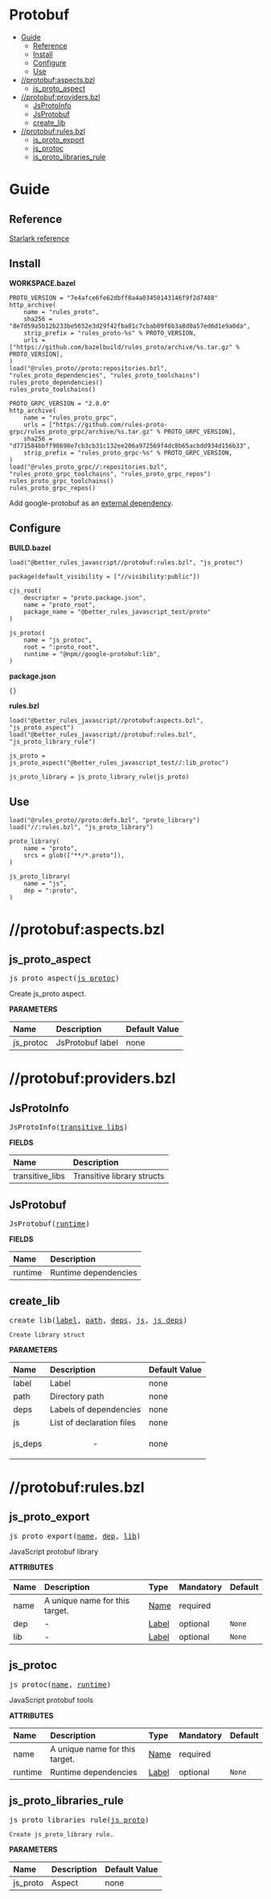 # Protobuf

<!-- START doctoc generated TOC please keep comment here to allow auto update -->
<!-- DON'T EDIT THIS SECTION, INSTEAD RE-RUN doctoc TO UPDATE -->

- [Guide](#guide)
  - [Reference](#reference)
  - [Install](#install)
  - [Configure](#configure)
  - [Use](#use)
- [//protobuf:aspects.bzl](#protobufaspectsbzl)
  - [js_proto_aspect](#js_proto_aspect)
- [//protobuf:providers.bzl](#protobufprovidersbzl)
  - [JsProtoInfo](#jsprotoinfo)
  - [JsProtobuf](#jsprotobuf)
  - [create_lib](#create_lib)
- [//protobuf:rules.bzl](#protobufrulesbzl)
  - [js_proto_export](#js_proto_export)
  - [js_protoc](#js_protoc)
  - [js_proto_libraries_rule](#js_proto_libraries_rule)

<!-- END doctoc generated TOC please keep comment here to allow auto update -->

# Guide

## Reference

[Starlark reference](stardoc/protobuf.md)

## Install

**WORKSPACE.bazel**

```bzl
PROTO_VERSION = "7e4afce6fe62dbff0a4a03450143146f9f2d7488"
http_archive(
    name = "rules_proto",
    sha256 = "8e7d59a5b12b233be5652e3d29f42fba01c7cbab09f6b3a8d0a57ed6d1e9a0da",
    strip_prefix = "rules_proto-%s" % PROTO_VERSION,
    urls = ["https://github.com/bazelbuild/rules_proto/archive/%s.tar.gz" % PROTO_VERSION],
)
load("@rules_proto//proto:repositories.bzl", "rules_proto_dependencies", "rules_proto_toolchains")
rules_proto_dependencies()
rules_proto_toolchains()

PROTO_GRPC_VERSION = "2.0.0"
http_archive(
    name = "rules_proto_grpc",
    urls = ["https://github.com/rules-proto-grpc/rules_proto_grpc/archive/%s.tar.gz" % PROTO_GRPC_VERSION],
    sha256 = "d771584bbff98698e7cb3cb31c132ee206a972569f4dc8b65acbdd934d156b33",
    strip_prefix = "rules_proto_grpc-%s" % PROTO_GRPC_VERSION,
)
load("@rules_proto_grpc//:repositories.bzl", "rules_proto_grpc_toolchains", "rules_proto_grpc_repos")
rules_proto_grpc_toolchains()
rules_proto_grpc_repos()
```

Add google-protobuf as an [external dependency](#external-dependencies).

## Configure

**BUILD.bazel**

```bzl
load("@better_rules_javascript//protobuf:rules.bzl", "js_protoc")

package(default_visibility = ["//visibility:public"])

cjs_root(
    descriptor = "proto.package.json",
    name = "proto_root",
    package_name = "@better_rules_javascript_test/proto"
)

js_protoc(
    name = "js_protoc",
    root = ":proto_root",
    runtime = "@npm//google-protobuf:lib",
)
```

**package.json**

```json
{}
```

**rules.bzl**

```bzl
load("@better_rules_javascript//protobuf:aspects.bzl", "js_proto_aspect")
load("@better_rules_javascript//protobuf:rules.bzl", "js_proto_library_rule")

js_proto = js_proto_aspect("@better_rules_javascript_test//:lib_protoc")

js_proto_library = js_proto_library_rule(js_proto)
```

## Use

```bzl
load("@rules_proto//proto:defs.bzl", "proto_library")
load("//:rules.bzl", "js_proto_library")

proto_library(
    name = "proto",
    srcs = glob(["**/*.proto"]),
)

js_proto_library(
    name = "js",
    dep = ":proto",
)
```

# //protobuf:aspects.bzl

<!-- Generated with Stardoc: http://skydoc.bazel.build -->

<a id="js_proto_aspect"></a>

## js_proto_aspect

<pre>
js_proto_aspect(<a href="#js_proto_aspect-js_protoc">js_protoc</a>)
</pre>

Create js_proto aspect.

**PARAMETERS**

| Name                                            | Description      | Default Value |
| :---------------------------------------------- | :--------------- | :------------ |
| <a id="js_proto_aspect-js_protoc"></a>js_protoc | JsProtobuf label | none          |

# //protobuf:providers.bzl

<!-- Generated with Stardoc: http://skydoc.bazel.build -->

<a id="JsProtoInfo"></a>

## JsProtoInfo

<pre>
JsProtoInfo(<a href="#JsProtoInfo-transitive_libs">transitive_libs</a>)
</pre>

**FIELDS**

| Name                                                    | Description                |
| :------------------------------------------------------ | :------------------------- |
| <a id="JsProtoInfo-transitive_libs"></a>transitive_libs | Transitive library structs |

<a id="JsProtobuf"></a>

## JsProtobuf

<pre>
JsProtobuf(<a href="#JsProtobuf-runtime">runtime</a>)
</pre>

**FIELDS**

| Name                                   | Description          |
| :------------------------------------- | :------------------- |
| <a id="JsProtobuf-runtime"></a>runtime | Runtime dependencies |

<a id="create_lib"></a>

## create_lib

<pre>
create_lib(<a href="#create_lib-label">label</a>, <a href="#create_lib-path">path</a>, <a href="#create_lib-deps">deps</a>, <a href="#create_lib-js">js</a>, <a href="#create_lib-js_deps">js_deps</a>)
</pre>

    Create library struct

**PARAMETERS**

| Name                                   | Description               | Default Value |
| :------------------------------------- | :------------------------ | :------------ |
| <a id="create_lib-label"></a>label     | Label                     | none          |
| <a id="create_lib-path"></a>path       | Directory path            | none          |
| <a id="create_lib-deps"></a>deps       | Labels of dependencies    | none          |
| <a id="create_lib-js"></a>js           | List of declaration files | none          |
| <a id="create_lib-js_deps"></a>js_deps | <p align="center"> - </p> | none          |

# //protobuf:rules.bzl

<!-- Generated with Stardoc: http://skydoc.bazel.build -->

<a id="js_proto_export"></a>

## js_proto_export

<pre>
js_proto_export(<a href="#js_proto_export-name">name</a>, <a href="#js_proto_export-dep">dep</a>, <a href="#js_proto_export-lib">lib</a>)
</pre>

JavaScript protobuf library

**ATTRIBUTES**

| Name                                  | Description                    | Type                                                                | Mandatory | Default           |
| :------------------------------------ | :----------------------------- | :------------------------------------------------------------------ | :-------- | :---------------- |
| <a id="js_proto_export-name"></a>name | A unique name for this target. | <a href="https://bazel.build/concepts/labels#target-names">Name</a> | required  |                   |
| <a id="js_proto_export-dep"></a>dep   | -                              | <a href="https://bazel.build/concepts/labels">Label</a>             | optional  | <code>None</code> |
| <a id="js_proto_export-lib"></a>lib   | -                              | <a href="https://bazel.build/concepts/labels">Label</a>             | optional  | <code>None</code> |

<a id="js_protoc"></a>

## js_protoc

<pre>
js_protoc(<a href="#js_protoc-name">name</a>, <a href="#js_protoc-runtime">runtime</a>)
</pre>

JavaScript protobuf tools

**ATTRIBUTES**

| Name                                  | Description                    | Type                                                                | Mandatory | Default           |
| :------------------------------------ | :----------------------------- | :------------------------------------------------------------------ | :-------- | :---------------- |
| <a id="js_protoc-name"></a>name       | A unique name for this target. | <a href="https://bazel.build/concepts/labels#target-names">Name</a> | required  |                   |
| <a id="js_protoc-runtime"></a>runtime | Runtime dependencies           | <a href="https://bazel.build/concepts/labels">Label</a>             | optional  | <code>None</code> |

<a id="js_proto_libraries_rule"></a>

## js_proto_libraries_rule

<pre>
js_proto_libraries_rule(<a href="#js_proto_libraries_rule-js_proto">js_proto</a>)
</pre>

    Create js_proto_library rule.

**PARAMETERS**

| Name                                                  | Description | Default Value |
| :---------------------------------------------------- | :---------- | :------------ |
| <a id="js_proto_libraries_rule-js_proto"></a>js_proto | Aspect      | none          |
